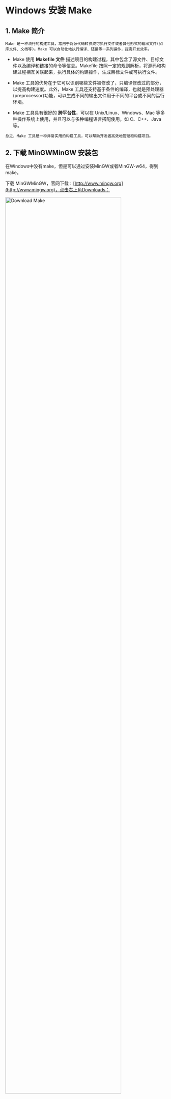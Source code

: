 # Windows 安装 Make

## 1. Make 简介
    Make 是一种流行的构建工具，常用于将源代码转换成可执行文件或者其他形式的输出文件(如库文件、文档等)。Make 可以自动化地执行编译、链接等一系列操作，提高开发效率。

   - Make 使用 **Makefile 文件** 描述项目的构建过程，其中包含了源文件、目标文件以及编译和链接的命令等信息。Makefile 按照一定的规则解析，将源码和构建过程相互关联起来，执行具体的构建操作，生成目标文件或可执行文件。

   - Make 工具的优势在于它可以识别哪些文件被修改了，只编译修改过的部分，以提高构建速度。此外，Make 工具还支持基于条件的编译，也就是预处理器(preprocessor)功能，可以生成不同的输出文件用于不同的平台或不同的运行环境。

   - Make 工具具有很好的 **跨平台性**，可以在 Unix/Linux、Windows、Mac 等多种操作系统上使用，并且可以与多种编程语言搭配使用，如 C、C++、Java 等。

    总之，Make 工具是一种非常实用的构建工具，可以帮助开发者高效地管理和构建项目。


## 2. 下载 MinGWMinGW 安装包

   在Windows中没有make，但是可以通过安装MinGW或者MinGW-w64，得到make。

   下载 MinGWMinGW，官网下载：[http://www.mingw.org](http://www.mingw.org)，点击右上角Downloads：

   <img alt="Download Make" src="../../_static/imgs/sphinx/install-make-step1.PNG" width="85%">

   或者网盘下载：链接：[https://pan.baidu.com/s/1vQVKycK1TKVsnLV_OMgiCg](https://pan.baidu.com/s/1vQVKycK1TKVsnLV_OMgiCg) 提取码：bbhl。

   点击下载 mingw-get-setup.exe:

   <img alt="Download Make" src="../../_static/imgs/sphinx/install-make-step2.PNG" width="85%">


## 3. 安装 MinGWMinGW

   直接默认安装就好了，如果不想安装在C盘，修改的安装路径最好不要有空格。

   <img alt="Install Make" src="../../_static/imgs/sphinx/install-make-step3.PNG" width="80%">

   安装完之后将MinGW\bin路径添加到系统环境变量里：
  
   此电脑 -> 右键 "属性" -> 高级系统设置 -> 高级 -> 环境变量 -> 系统环境变量下找到 "Path"，双击 新建 -> 把MinGW\bin的路径复制进去 -> 然后一路点"确定"退出。

   <img alt="Install Make" src="../../_static/imgs/sphinx/install-make-step4.PNG" width="60%"> 


## 4. 安装 Make Package

   **方法一(推荐)**：
   1. Win+R 打开运行，输入cmd回车
   2. 安装gcc：输入 mingw32-get install gcc 回车
   3. 安装g++：输入 mingw32-get install g++ 回车
   4. 安装gdb：输入 mingw32-get install gdb 回车
   5. 安装make：输入 mingw32-get install mingw32-make 回车

   **注意：** 安装命令中 mingw32-get 也可能为 mingw-get，根据你自己安装路径中的 mingw 版本而定。

   **方法二**:
   1. Win+R 打开运行，输入cmd回车
   2. 输入 mingw32-get 回车
   3. 显示如下界面(如果出错的话，应该是环境变量没配好，要重新配置一下)：

   <img alt="Install Make" src="../../_static/imgs/sphinx/install-make-step5.PNG" width="80%"> 

   选择你想要安装的Package，点击前面的选择框，点击 Mark for Installation，都选择好后，点击左上角的 Installation，点击 Apply Changes 就可以了。安装make命令，选择：

   <img alt="Install Make" src="../../_static/imgs/sphinx/install-make-step6.PNG" width="80%"> 


## 5. 安装测试

   在cmd里输入：mingw32-make -v，如果出现如下信息，就说明安装成功了。
   
   <img alt="Install Make" src="../../_static/imgs/sphinx/install-make-step7.PNG" width="80%"> 

   如果你每次make的时候不想输 mingw32-make 这么长, 可以到 MinGW\bin 下把 mingw32-make.exe 重命名为 make.exe 就行了。

   <img alt="Install Make" src="../../_static/imgs/sphinx/install-make-step8.PNG" width="80%"> 


## 6. Make 常用命令

```
make：执行默认的或指定的目标(target)。

make clean：清除所有生成的文件(.o,obj,exe,lib等)。

make install：安装可执行文件或库文件到系统目录。

make uninstall：从系统中卸载已安装的可执行文件或库文件。

make distclean：删除配置文件和Makefile，恢复源代码目录的状态。

make package：将生成的代码打包成可发布的压缩包。

make test：运行单元测试或集成测试。

make help：显示Makefile中定义的所有目标及其说明信息。

make debug：开启调试模式，可以用于调试Makefile。

make dep：将源代码中的依赖关系写入Makefile，以便于自动化编译

```


## 7. Makefile 书写格式

```
GOPATH:=$(shell go env GOPATH)
.PHONY: init
init:
    go install google.golang.org/protobuf/cmd/protoc-gen-go@latest
    go install github.com/micro/micro/v3/cmd/protoc-gen-micro@latest
    go install github.com/micro/micro/v3/cmd/protoc-gen-openapi@latest

.PHONY: api
api:
    protoc --openapi_out=. --proto_path=. proto/microProject.proto

.PHONY: proto
proto:
    protoc --proto_path=. --micro_out=. --go_out=:. proto/microProject.proto
    
.PHONY: build
build:
    go build -o microProject *.go

.PHONY: test
test:
    go test -v ./... -cover

.PHONY: docker
docker:
    docker build . -t microProject:latest

```

   **PHONY** 是 Makefile 中的一个关键字，在 Makefile 的规则中表示伪目标，即不与任何文件名相关联的目标。使用 PHONY 关键字声明的目标，其中不包含真正的文件依赖，就算文件名与伪目标同名也不会被当做文件处理。

   使用 PHONY 的作用是在将来对于相应的文件名，不会产生任何干扰，而且它可以帮助我们避免与系统中的文件或目录名称发生冲突。通常情况下，PHONY 目标都是一些命令，没有实际的文件产生，而是进行代码编译、测试、清理等等操作。

   举个例子，比如我们在 Makefile 中定义了一个 clean 目标用于删除所有生成的二进制文件，那么我们可以使用 PHONY 将其声明为伪目标，这样一个名为 clean 的文件就不会在出现时被误认为是编译生成的文件，从而避免了无意间的误删。声明的语法格式如下：

```
.PHONY: clean
 
clean:
    del *.exe

```

   这里我们可以看到，clean 目标被声明为伪目标，在规则的下一行中，使用 del 命令删除所有 .exe 后缀的文件。



## 参考

   [1] [Win10安装gcc、g++、make](https://www.cnblogs.com/raina/p/10656106.html)

   [2] [windows环境安装make命令](https://blog.csdn.net/heiwa110/article/details/130696242)